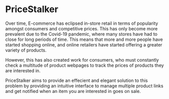 # PriceStalker
Over time, E-commerce has eclipsed in-store retail in terms of popularity amongst consumers and competitive prices. This has only become more prevalent due to the Covid-19 pandemic, where many stores have had to close for long periods of time. This means that more and more people have started shopping online, and online retailers have started offering a greater variety of products.

However, this has also created work for consumers, who must constantly check a multitude of product webpages to track the prices of products they are interested in. 

PriceStalker aims to provide an effecient and elegant solution to this problem by providing an intuitive interface to manage multiple product links and get notified when an item you are interested in goes on sale. 
